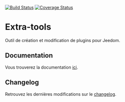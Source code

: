 [![Build Status](https://travis-ci.org/NextDom/extra-tools.svg?branch=develop)](https://travis-ci.org/NextDom/extra-tools)
[![Coverage Status](https://coveralls.io/repos/github/NextDom/extra-tools/badge.svg?branch=develop)](https://coveralls.io/github/NextDom/extra-tools?branch=develop)

# Extra-tools

Outil de création et modification de plugins pour Jeedom.

## Documentation
Vous trouverez la documentation [ici](https://github.com/NextDom/extra-tools/blob/master/docs/fr_FR/index.md).

## Changelog
Retrouvez les dernières modifications sur le [changelog](https://github.com/NextDom/extra-tools/blob/master/docs/fr_FR/changelog.md).
